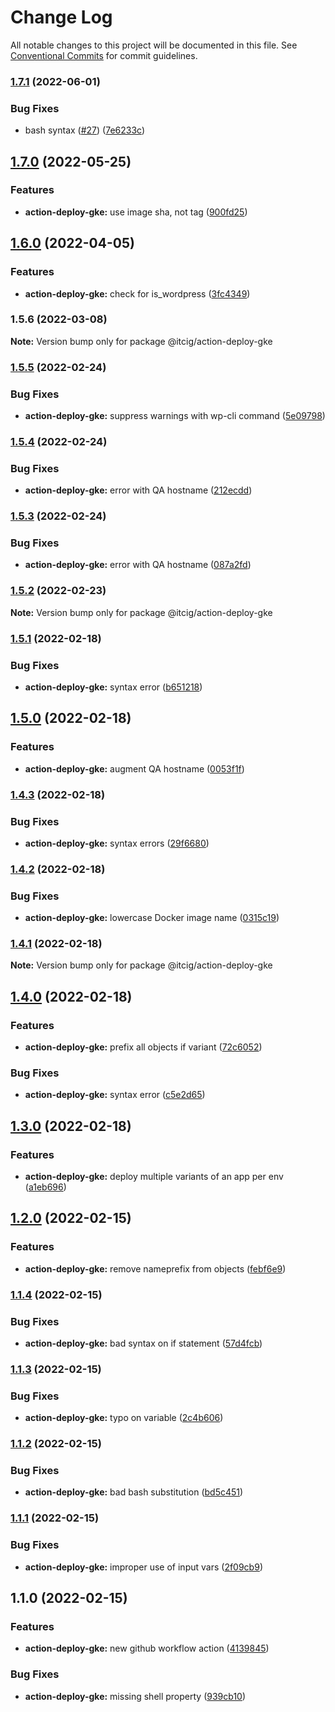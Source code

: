 # Change Log

All notable changes to this project will be documented in this file.
See [Conventional Commits](https://conventionalcommits.org) for commit guidelines.

### [1.7.1](https://github.com/itcig/itcig/compare/@itcig/action-deploy-gke@1.7.0...@itcig/action-deploy-gke@1.7.1) (2022-06-01)


### Bug Fixes

* bash syntax ([#27](https://github.com/itcig/itcig/issues/27)) ([7e6233c](https://github.com/itcig/itcig/commit/7e6233c5a9237cdc38c5a685a64e81e8fb32ab76))



## [1.7.0](https://github.com/itcig/itcig/compare/@itcig/action-deploy-gke@1.6.0...@itcig/action-deploy-gke@1.7.0) (2022-05-25)


### Features

* **action-deploy-gke:** use image sha, not tag ([900fd25](https://github.com/itcig/itcig/commit/900fd25784884f795f06acd177be3a1ad4003ee4))



## [1.6.0](https://github.com/itcig/itcig/compare/@itcig/action-deploy-gke@1.5.6...@itcig/action-deploy-gke@1.6.0) (2022-04-05)


### Features

* **action-deploy-gke:** check for is_wordpress ([3fc4349](https://github.com/itcig/itcig/commit/3fc4349d62aca5097fe8f4e8ec673e9837c18d67))



### 1.5.6 (2022-03-08)

**Note:** Version bump only for package @itcig/action-deploy-gke





### [1.5.5](https://github.com/itcig/itcig/compare/@itcig/action-deploy-gke@1.5.4...@itcig/action-deploy-gke@1.5.5) (2022-02-24)


### Bug Fixes

* **action-deploy-gke:** suppress warnings with wp-cli command ([5e09798](https://github.com/itcig/itcig/commit/5e0979819694efbc8fb0bf2584323fe597aa4f8b))



### [1.5.4](https://github.com/itcig/itcig/compare/@itcig/action-deploy-gke@1.5.3...@itcig/action-deploy-gke@1.5.4) (2022-02-24)


### Bug Fixes

* **action-deploy-gke:** error with QA hostname ([212ecdd](https://github.com/itcig/itcig/commit/212ecdd77e59b4a1c9a800fa88da036c83eb2a9d))



### [1.5.3](https://github.com/itcig/itcig/compare/@itcig/action-deploy-gke@1.5.2...@itcig/action-deploy-gke@1.5.3) (2022-02-24)


### Bug Fixes

* **action-deploy-gke:** error with QA hostname ([087a2fd](https://github.com/itcig/itcig/commit/087a2fdf9f9376ec8a29b6f18ddd16c3700c65ea))



### [1.5.2](https://github.com/itcig/itcig/compare/@itcig/action-deploy-gke@1.5.1...@itcig/action-deploy-gke@1.5.2) (2022-02-23)

**Note:** Version bump only for package @itcig/action-deploy-gke





### [1.5.1](https://github.com/itcig/itcig/compare/@itcig/action-deploy-gke@1.5.0...@itcig/action-deploy-gke@1.5.1) (2022-02-18)


### Bug Fixes

* **action-deploy-gke:** syntax error ([b651218](https://github.com/itcig/itcig/commit/b6512185d10c6abe2dcde540383efe8f743b87d4))



## [1.5.0](https://github.com/itcig/itcig/compare/@itcig/action-deploy-gke@1.4.3...@itcig/action-deploy-gke@1.5.0) (2022-02-18)


### Features

* **action-deploy-gke:** augment QA hostname ([0053f1f](https://github.com/itcig/itcig/commit/0053f1fc71ba0c8caebecb97bc4feb204917a3dc))



### [1.4.3](https://github.com/itcig/itcig/compare/@itcig/action-deploy-gke@1.4.2...@itcig/action-deploy-gke@1.4.3) (2022-02-18)


### Bug Fixes

* **action-deploy-gke:** syntax errors ([29f6680](https://github.com/itcig/itcig/commit/29f668088f4926530725ad8365d017b099177d9a))



### [1.4.2](https://github.com/itcig/itcig/compare/@itcig/action-deploy-gke@1.4.1...@itcig/action-deploy-gke@1.4.2) (2022-02-18)


### Bug Fixes

* **action-deploy-gke:** lowercase Docker image name ([0315c19](https://github.com/itcig/itcig/commit/0315c1900ab4b36cfe28d915fdb8124c8a33dd70))



### [1.4.1](https://github.com/itcig/itcig/compare/@itcig/action-deploy-gke@1.4.0...@itcig/action-deploy-gke@1.4.1) (2022-02-18)

**Note:** Version bump only for package @itcig/action-deploy-gke





## [1.4.0](https://github.com/itcig/itcig/compare/@itcig/action-deploy-gke@1.3.0...@itcig/action-deploy-gke@1.4.0) (2022-02-18)


### Features

* **action-deploy-gke:** prefix all objects if variant ([72c6052](https://github.com/itcig/itcig/commit/72c60525569198d1ee966094328f9278981c85f2))


### Bug Fixes

* **action-deploy-gke:** syntax error ([c5e2d65](https://github.com/itcig/itcig/commit/c5e2d65913c99275f3c48fddcd277e82aec227ab))



## [1.3.0](https://github.com/itcig/itcig/compare/@itcig/action-deploy-gke@1.2.0...@itcig/action-deploy-gke@1.3.0) (2022-02-18)


### Features

* **action-deploy-gke:** deploy multiple variants of an app per env ([a1eb696](https://github.com/itcig/itcig/commit/a1eb6962de36d733f143f5f04a7f5ffd1057e6cc))



## [1.2.0](https://github.com/itcig/itcig/compare/@itcig/action-deploy-gke@1.1.4...@itcig/action-deploy-gke@1.2.0) (2022-02-15)


### Features

* **action-deploy-gke:** remove nameprefix from objects ([febf6e9](https://github.com/itcig/itcig/commit/febf6e984224671bb3e1af7b429a5a3e02f764be))



### [1.1.4](https://github.com/itcig/itcig/compare/@itcig/action-deploy-gke@1.1.3...@itcig/action-deploy-gke@1.1.4) (2022-02-15)


### Bug Fixes

* **action-deploy-gke:** bad syntax on if statement ([57d4fcb](https://github.com/itcig/itcig/commit/57d4fcb5e6f6f98aeb6fe373331406e9c10c232e))



### [1.1.3](https://github.com/itcig/itcig/compare/@itcig/action-deploy-gke@1.1.2...@itcig/action-deploy-gke@1.1.3) (2022-02-15)


### Bug Fixes

* **action-deploy-gke:** typo on variable ([2c4b606](https://github.com/itcig/itcig/commit/2c4b6065657ac36ecba0eedfb6eab2aa0fbe176a))



### [1.1.2](https://github.com/itcig/itcig/compare/@itcig/action-deploy-gke@1.1.1...@itcig/action-deploy-gke@1.1.2) (2022-02-15)


### Bug Fixes

* **action-deploy-gke:** bad bash substitution ([bd5c451](https://github.com/itcig/itcig/commit/bd5c45102fcafdc824afda28e113f8a7891eb40b))



### [1.1.1](https://github.com/itcig/itcig/compare/@itcig/action-deploy-gke@1.1.0...@itcig/action-deploy-gke@1.1.1) (2022-02-15)


### Bug Fixes

* **action-deploy-gke:** improper use of input vars ([2f09cb9](https://github.com/itcig/itcig/commit/2f09cb96bb725a82a6da6c1e699328e13786eb44))



## 1.1.0 (2022-02-15)


### Features

* **action-deploy-gke:** new github workflow action ([4139845](https://github.com/itcig/itcig/commit/413984520682aa443c46e496359097e0da909c48))


### Bug Fixes

* **action-deploy-gke:** missing shell property ([939cb10](https://github.com/itcig/itcig/commit/939cb10430b1983458c7793de0ae82bf57e8e982))
